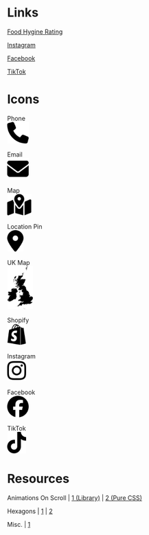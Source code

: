 # Links

[Food Hygine Rating](https://ratings.food.gov.uk/business/1649217/the-tipsy-beekeeper)  

[Instagram](https://www.instagram.com/the.tipsy.beekeeper/)  

[Facebook](https://www.facebook.com/p/The-Tipsy-Beekeeper-100083310604026/)  

[TikTok](https://www.tiktok.com/@the.tipsy.beekeeper)  


# Icons

Phone  
<img src="./icons/phone.svg" alt="phone-svg" style="height: 50px;">


Email  
<img src="./icons/mail.svg" alt="mail-svg" style="height: 50px;">


Map  
<img src="./icons/map.svg" alt="map-svg" style="height: 50px;">

Location Pin  
<img src="./icons/location-pin.svg" alt="location-pin-svg" style="height: 50px">

UK Map  
<img src="./icons/united-kingdom.svg" alt="united-kingdom-svg" style="height: 100px">

Shopify  
<img src="./icons/shopify.svg" alt="shopify-svg" style="height: 50px;">


Instagram  
<img src="./icons/instagram.svg" alt="instagram-svg" style="height: 50px;">


Facebook  
<img src="./icons/facebook.svg" alt="facebook-svg" style="height: 50px;">


TikTok  
<img src="./icons/tiktok.svg" alt="tiktok-svg" style="height: 50px;">


# Resources

Animations On Scroll | [1 (Library)](https://michalsnik.github.io/aos/) | [2 (Pure CSS)](https://css-tricks.com/books/greatest-css-tricks/scroll-animation/)  

Hexagons | [1](https://jtauber.github.io/articles/css-hexagon.html) | [2](https://blog.sandbay.it/news/styles/making-hexagons/)

Misc. | [1](https://dev.to/devsyedmohsin/22-useful-css-tips-and-tricks-every-developer-should-know-13c6) 